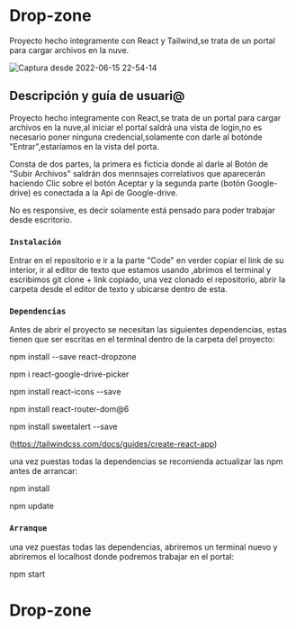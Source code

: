 # Drop-zone

Proyecto hecho integramente con React y Tailwind,se trata de un portal para cargar archivos en la nuve.

![Captura desde 2022-06-15 22-54-14](https://user-images.githubusercontent.com/99020950/173940605-575b8fd3-e2c6-446e-8f09-bfdd520b31d2.png)


## Descripción y guía de usuari@

Proyecto hecho integramente con React,se trata de un portal para cargar archivos en la nuve,al iniciar el portal saldrá una vista de login,no es necesario poner ninguna credencial,solamente con darle al botónde "Entrar",estaríamos en la vista del porta.

Consta de dos partes, la primera es ficticia donde al darle al Botón de "Subir Archivos" saldrán dos mennsajes correlativos que aparecerán haciendo Clic sobre el botón Aceptar y la segunda parte (botón Google-drive) es conectada a la Api de Google-drive.

No es responsive, es decir solamente está pensado para poder trabajar desde escritorio.

### `Instalación`

Entrar en el repositorio e ir a la parte "Code" en verder copiar el link de su interior, ir al editor de texto que estamos usando ,abrimos el terminal y escribimos git clone + link copiado, una vez clonado el repositorio, abrir la carpeta desde el editor de texto y ubicarse dentro de esta. 



### `Dependencias`

Antes de abrir el proyecto se necesitan las siguientes dependencias, estas tienen que ser escritas en el terminal dentro de la carpeta del proyecto:

npm install --save react-dropzone

npm i react-google-drive-picker

npm install react-icons --save

npm install react-router-dom@6

npm install sweetalert --save

(https://tailwindcss.com/docs/guides/create-react-app)

una vez puestas todas la dependencias se recomienda actualizar las npm antes de arrancar:

npm install

npm update


### `Arranque`

una vez puestas todas las dependencias, abriremos un terminal nuevo y abriremos el localhost donde podremos trabajar en el portal:

npm start




# Drop-zone

